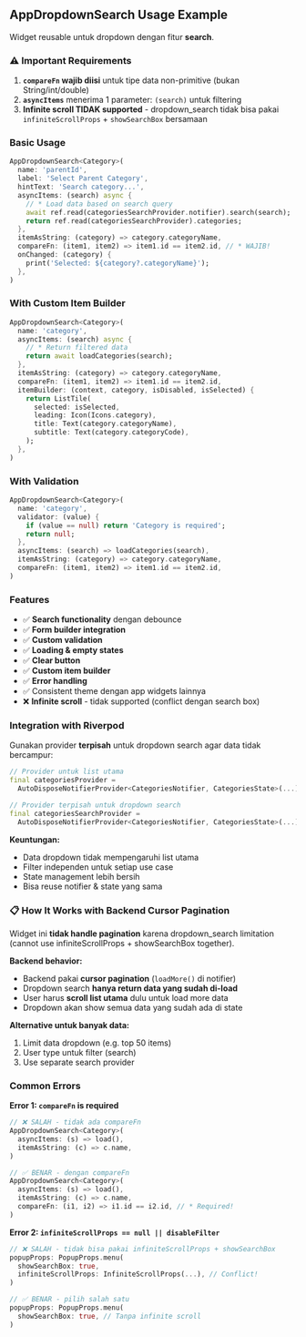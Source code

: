 ## AppDropdownSearch Usage Example

Widget reusable untuk dropdown dengan fitur **search**.

### ⚠️ Important Requirements

1. **`compareFn` wajib diisi** untuk tipe data non-primitive (bukan String/int/double)
2. **`asyncItems`** menerima 1 parameter: `(search)` untuk filtering
3. **Infinite scroll TIDAK supported** - dropdown_search tidak bisa pakai `infiniteScrollProps` + `showSearchBox` bersamaan

### Basic Usage

```dart
AppDropdownSearch<Category>(
  name: 'parentId',
  label: 'Select Parent Category',
  hintText: 'Search category...',
  asyncItems: (search) async {
    // * Load data based on search query
    await ref.read(categoriesSearchProvider.notifier).search(search);
    return ref.read(categoriesSearchProvider).categories;
  },
  itemAsString: (category) => category.categoryName,
  compareFn: (item1, item2) => item1.id == item2.id, // * WAJIB!
  onChanged: (category) {
    print('Selected: ${category?.categoryName}');
  },
)
```

### With Custom Item Builder

```dart
AppDropdownSearch<Category>(
  name: 'category',
  asyncItems: (search) async {
    // * Return filtered data
    return await loadCategories(search);
  },
  itemAsString: (category) => category.categoryName,
  compareFn: (item1, item2) => item1.id == item2.id,
  itemBuilder: (context, category, isDisabled, isSelected) {
    return ListTile(
      selected: isSelected,
      leading: Icon(Icons.category),
      title: Text(category.categoryName),
      subtitle: Text(category.categoryCode),
    );
  },
)
```

### With Validation

```dart
AppDropdownSearch<Category>(
  name: 'category',
  validator: (value) {
    if (value == null) return 'Category is required';
    return null;
  },
  asyncItems: (search) => loadCategories(search),
  itemAsString: (category) => category.categoryName,
  compareFn: (item1, item2) => item1.id == item2.id,
)
```

### Features

- ✅ **Search functionality** dengan debounce
- ✅ **Form builder integration**
- ✅ **Custom validation**
- ✅ **Loading & empty states**
- ✅ **Clear button**
- ✅ **Custom item builder**
- ✅ **Error handling**
- ✅ Consistent theme dengan app widgets lainnya
- ❌ **Infinite scroll** - tidak supported (conflict dengan search box)

### Integration with Riverpod

Gunakan provider **terpisah** untuk dropdown search agar data tidak bercampur:

```dart
// Provider untuk list utama
final categoriesProvider =
  AutoDisposeNotifierProvider<CategoriesNotifier, CategoriesState>(...);

// Provider terpisah untuk dropdown search
final categoriesSearchProvider =
  AutoDisposeNotifierProvider<CategoriesNotifier, CategoriesState>(...);
```

**Keuntungan:**
- Data dropdown tidak mempengaruhi list utama
- Filter independen untuk setiap use case
- State management lebih bersih
- Bisa reuse notifier & state yang sama

### 📋 How It Works with Backend Cursor Pagination

Widget ini **tidak handle pagination** karena dropdown_search limitation (cannot use infiniteScrollProps + showSearchBox together).

**Backend behavior:**
- Backend pakai **cursor pagination** (`loadMore()` di notifier)
- Dropdown search **hanya return data yang sudah di-load**
- User harus **scroll list utama** dulu untuk load more data
- Dropdown akan show semua data yang sudah ada di state

**Alternative untuk banyak data:**
1. Limit data dropdown (e.g. top 50 items)
2. User type untuk filter (search)
3. Use separate search provider

### Common Errors

**Error 1: `compareFn` is required**
```dart
// ❌ SALAH - tidak ada compareFn
AppDropdownSearch<Category>(
  asyncItems: (s) => load(),
  itemAsString: (c) => c.name,
)

// ✅ BENAR - dengan compareFn
AppDropdownSearch<Category>(
  asyncItems: (s) => load(),
  itemAsString: (c) => c.name,
  compareFn: (i1, i2) => i1.id == i2.id, // * Required!
)
```

**Error 2: `infiniteScrollProps == null || disableFilter`**
```dart
// ❌ SALAH - tidak bisa pakai infiniteScrollProps + showSearchBox
popupProps: PopupProps.menu(
  showSearchBox: true,
  infiniteScrollProps: InfiniteScrollProps(...), // Conflict!
)

// ✅ BENAR - pilih salah satu
popupProps: PopupProps.menu(
  showSearchBox: true, // Tanpa infinite scroll
)
```
